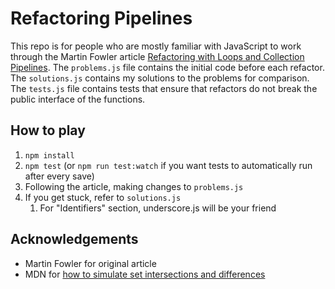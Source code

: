 # Refactoring Pipelines

This repo is for people who are mostly familiar with JavaScript to work through the Martin Fowler article [Refactoring with Loops and Collection Pipelines](https://martinfowler.com/articles/refactoring-pipelines.html). The `problems.js` file contains the initial code before each refactor. The `solutions.js` contains my solutions to the problems for comparison. The `tests.js` file contains tests that ensure that refactors do not break the public interface of the functions.

## How to play
1. `npm install`
1. `npm test` (or `npm run test:watch` if you want tests to automatically run after every save)
1. Following the article, making changes to `problems.js`
1. If you get stuck, refer to `solutions.js`
    1. For "Identifiers" section, underscore.js will be your friend

## Acknowledgements
* Martin Fowler for original article
* MDN for [how to simulate set intersections and differences](https://developer.mozilla.org/en-US/docs/Web/JavaScript/Reference/Global_Objects/Set#Iterating_Sets)
